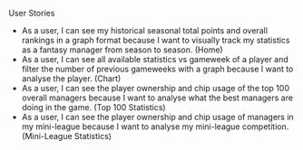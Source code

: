 User Stories
- As a user, I can see my historical seasonal total points and overall rankings in a graph format because I want to visually track my statistics as a fantasy manager from season to season. (Home)
- As a user, I can see all available statistics vs gameweek of a player and filter the number of previous gameweeks with a graph because I want to analyse the player. (Chart)
- As a user, I can see the player ownership and chip usage of the top 100 overall managers because I want to analyse what the best managers are doing in the game. (Top 100 Statistics)
- As a user, I can see the player ownership and chip usage of managers in my mini-league because I want to analyse my mini-league competition. (Mini-League Statistics)